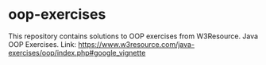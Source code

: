 # oop-exercises
This repository contains solutions to OOP exercises from W3Resource. Java OOP Exercises. Link: https://www.w3resource.com/java-exercises/oop/index.php#google_vignette
